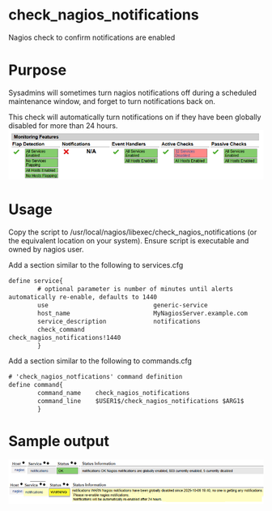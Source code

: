 # check_nagios_notifications
Nagios check to confirm notifications are enabled

# Purpose
Sysadmins will sometimes turn nagios notifications off during a scheduled maintenance window, and forget to turn notifications back on.

This check will automatically turn notifications on if they have been globally disabled for more than 24 hours.
<img src=images/notifications.png>


# Usage

Copy the script to /usr/local/nagios/libexec/check_nagios_notifications (or the equivalent location on your system).  Ensure script is executable and owned by nagios user.

Add a section similar to the following to services.cfg
```
define service{
        # optional parameter is number of minutes until alerts automatically re-enable, defaults to 1440
        use                             generic-service
        host_name                       MyNagiosServer.example.com
        service_description             notifications
        check_command                   check_nagios_notifications!1440
        }
```

Add a section similar to the following to commands.cfg
```
# 'check_nagios_notfications' command definition
define command{
        command_name    check_nagios_notifications
        command_line    $USER1$/check_nagios_notifications $ARG1$
        }
```


# Sample output
<img src=images/alert.png>

